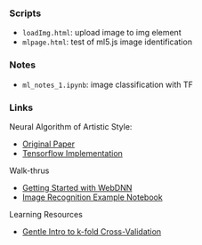 ### Scripts
* `loadImg.html`: upload image to img element
* `mlpage.html`: test of ml5.js image identification

### Notes
* `ml_notes_1.ipynb`: image classification with TF

### Links

Neural Algorithm of Artistic Style:
* <a href=https://arxiv.org/pdf/1508.06576.pdf> Original Paper </a>
* <a href=https://github.com/cysmith/neural-style-tf> Tensorflow Implementation </a>

Walk-thrus
* <a href=https://milhidaka.github.io/webdnn-exercise/> Getting Started with WebDNN</a>
* <a href=https://github.com/MGCodesandStats/image-recognition-with-keras-convolutional-neural-networks/blob/master/.ipynb_checkpoints/keras%20images-checkpoint.ipynb> Image Recognition Example Notebook </a>

Learning Resources
* <a href=https://machinelearningmastery.com/k-fold-cross-validation/> Gentle Intro to k-fold Cross-Validation </a>
